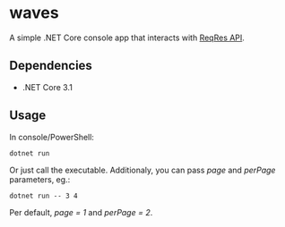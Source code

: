 # waves
A simple .NET Core console app that interacts with [ReqRes API](https://reqres.in/).

## Dependencies
* .NET Core 3.1

## Usage
In console/PowerShell: 
```
dotnet run
```
Or just call the executable. Additionaly, you can pass *page* and *perPage* parameters, eg.:
```
dotnet run -- 3 4
```
Per default, *page = 1* and *perPage = 2*.
